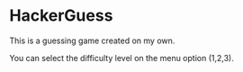 # HackerGuess
This is a guessing game created on my own.

You can select the difficulty level on the menu option (1,2,3).
